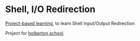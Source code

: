 # Shell, I/O Redirection

[Project-based learning](https://en.wikipedia.org/wiki/Project-based_learning), to learn Shell Input/Output Redirection 

Project for [holberton school](https://www.holbertonschool.com/tn/en/).
